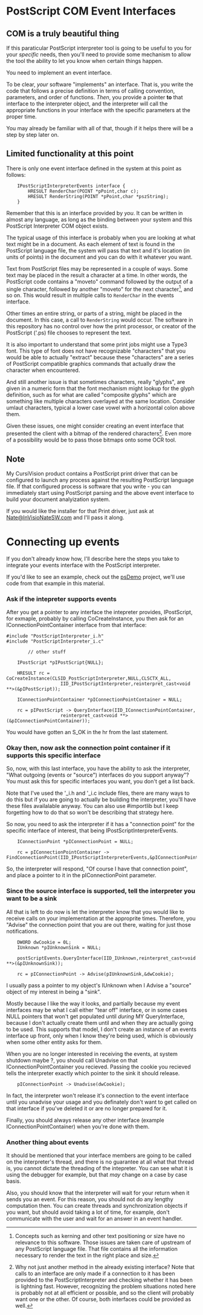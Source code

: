 # PostScript COM Event Interfaces

## COM is a truly beautiful thing

If this paraticular PostScript interpreter tool is going to be useful to you for your *specific* needs, then you'll need to provide some
mechanism to allow the tool the ability to let you know when certain things happen.

You need to implement an event interface.

To be clear, *your* software "implements" an interface. That is, you write the code that follows a precise definition in terms of 
calling convention, parameters, and order of functions. *Then*, you provide a pointer **to** that interface to the interpreter 
object, and the interpreter will call the appropriate functions in your interface with the specific parameters at the proper time.

You may already be familiar with all of that, though if it helps there will be a step by step later on.

## Limited functionality at this point

There is only one event interface defined in the system at this point as follows:

```
    IPostScriptInterpreterEvents interface {
        HRESULT RenderChar(POINT *pPoint,char c);
        HRESULT RenderString(POINT *pPoint,char *pszString);
    }
```

Remember that this is an interface provided by *you*. It can be written in almost any language, as long as the binding
between your system and this PostScript Interpreter COM object exists.

The typical usage of this interface is probably when you are looking at what text might be in a document. 
As each element of text is found in the PostScript language file, the system will pass that text and it's location 
(in units of points) in the document and you can do with it whatever you want.

Text from PostScript files may be represented in a couple of ways. Some text may be placed in the result a character at a time. 
In other words, the PostScript code contains a "moveto" command followed by the output of a single character, followed
by another "moveto" for the next character[^1], and so on. This would result in multiple calls to `RenderChar` in the events interface.

Other times an entire string, or parts of a string, might be placed in the document. In this case, a call to `RenderString` would occur.
The software in this repository has no control over how the print processor, or creator of the PostScript ('.ps) file chooses to represent the text.

It is also important to understand that some print jobs might use a Type3 font. This type of font does not have recognizable
"characters" that you would be able to actually "extract" because these "characters" are a series of PostScript compatible
graphics commands that actually draw the character when encountered.

And still another issue is that sometimes characters, really "glyphs", are given in a numeric form that the font mechanism might
lookup for the glyph definition, such as for what are called "composite glyphs" which are something like multiple characters 
overlayed at the same location. Consider umlaut characters, typical a lower case vowel with a horizontal colon above them.

Given these issues, one might consider creating an event interface that presented the client with a bitmap of the rendered
characters[^2]. Even more of a possibility would be to pass those bitmaps onto some OCR tool.

## Note

My CursiVision product contains a PostScript print driver that can be configured to launch any process against the resulting PostScript language file. 
If that configured process is software that you write - you can immediately start using PostScript parsing and the above event 
interface to build your document analyization system.

If you would like the installer for that Print driver, just ask at Nate@InVisioNateSW.com and I'll pass it along.

# Connecting up events

If you don't already know how, I'll describe here the steps you take to integrate your events interface with the PostScript interpreter.

If you'd like to see an example, check out the [psDemo](../../../psDemo) project, we'll use code from that example in this material.

### Ask if the intepreter supports events

After you get a pointer to any interface the intepreter provides, IPostScript, for exmaple, probably by calling CoCreateInstance, you then ask 
for an IConnectionPointContainer interface from that interface:

```
#include "PostScriptInterpreter_i.h"
#include "PostScriptInterpreter_i.c"

        // other stuff

    IPostScript *pIPostScript{NULL};

    HRESULT rc = CoCreateInstance(CLSID_PostScriptInterpreter,NULL,CLSCTX_ALL,
                    IID_IPostScriptInterpreter,reinterpret_cast<void **>(&pIPostScript));

    IConnectionPointContainer *pIConnectionPointContainer = NULL;

    rc = pIPostScript -> QueryInterface(IID_IConnectionPointContainer,
                    reinterpret_cast<void **>(&pIConnectionPointContainer));

```

You would have gotten an S_OK in the hr from the last statement.

### Okay then, now ask the connection point container if it supports this specific interface

So, now, with this last interface, you have the ability to ask the interpreter, "What outgoing (events or "source") interfaces
do you support anyway"? You must ask this for specific interfaces you want, you don't get a list back.

Note that I've used the '_i.h and '_i.c include files, there are many ways to do this but if you are going to 
actually be building the interpreter, you'll have these files availalable anyway. You can also use #importlib 
but I keep forgetting how to do that so won't be describing that strategy here.

So now, you need to ask the interpreter if it has a "connection point" for the specific interface of 
interest, that being IPostScriptInterpreterEvents. 

```
    IConnectionPoint *pIConnectionPoint = NULL;

    rc = pIConnectionPointContainer -> FindConnectionPoint(IID_IPostScriptInterpreterEvents,&pIConnectionPoint);

```

So, the interpreter will respond, "Of course I have that connection point", and place a pointer to it in the
pIConnectionPoint parameter.

### Since the source interface is supported, tell the interpreter you want to be a sink

All that is left to do now is let the interpreter know that you would like to receive calls on your implementation
at the approprite times. Therefore, you "Advise" the connection point that you are out there, waiting for 
just those notifications.

```
    DWORD dwCookie = 0L;
    IUnknown *pIUnknownSink = NULL;

    postScriptEvents.QueryInterface(IID_IUnknown,reinterpret_cast<void **>(&pIUnknownSink));

    rc = pIConnectionPoint -> Advise(pIUnknownSink,&dwCookie);
```

I usually pass a pointer to my object's IUnknown when I Advise a "source" object of my interest in being a "sink".

Mostly because I like the way it looks, and partially because my event interfaces may be what I call either
"tear off" interface, or in some cases NULL pointers that won't get populated until *during* MY QueryInterface, 
because I don't actually create them until and when they are actually going to be used. 
This supports that model, I don't create an instance of an events interface up front, only when I know they're being
used, which is obviously when some other entity asks for them.

When you are no longer interested in receiving the events, at system shutdown maybe ?, you should call
Unadvise on that IConnectionPointContainer you recieved. Passing the cookie you recieved tells the interpreter
exactly which pointer to the sink it should release.

```
    pIConnectionPoint -> Unadvise(dwCookie);

```

In fact, the interpreter won't release it's connection to the event interface until you unadvise your usage and
you definately don't want to get called on that interface if you've deleted it or are no longer prepared for it.

Finally, you should always release any other interface (example IConnectionPointContainer) when you're done 
with them.

### Another thing about events

It should be mentioned that your interface members are going to be called on the interpreter's thread, and there
is no guarantee at all what that thread is, you cannot dictate the threading of the intepreter. You can see what it is
using the debugger for example, but that *may* change on a case by case basis.

Also, you should know that the interpreter will wait for your return when it sends you an event. For this reason,
you should not do any lengthy computation then. You can create threads and synchronization objects if you want, but 
should avoid taking a lot of time, for example, don't communicate with the user and wait for an answer in 
an event handler.

[^1]: Concepts such as kerning and other text positioning or size have no relevance to this software. Those issues are taken care 
of upstream of any PostScript language file. That file contains all the information necessary to render the text in the
right place and size.

[^2]: Why not just another method in the already existing interface? Note that calls to an interface are only made if 
a connection to it has been provided to the PostScriptInterpreter and checking whether it has been is lightning fast.
However, recognizing the problem situations noted here is probably not at all efficient or possible, and so the client
will probably want one or the other. Of course, both interfaces could be provided as well.